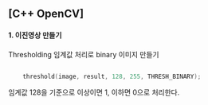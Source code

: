 ## [C++ OpenCV]
#### 1. 이진영상 만들기

Thresholding 임계값 처리로 binary 이미지 만들기

```c++

	threshold(image, result, 128, 255, THRESH_BINARY);

```
임계값 128을 기준으로 이상이면 1, 이하면 0으로 처리한다.



